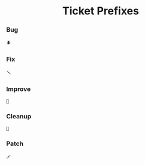 
<div align = center>

# Ticket Prefixes

</div>

### Bug

```
🪲 
```

### Fix

```
🪛 
```

### Improve

```
🔨 
```

### Cleanup

```
🧹 
```

### Patch

```
🩹 
```

<br>
